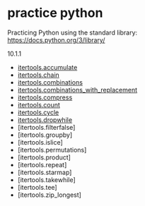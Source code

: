 # practice python

Practicing Python using the standard library:   https://docs.python.org/3/library/

10.1.1

- [itertools.accumulate](https://github.com/liamcryan/practice-python/blob/master/standard_library/10_functional_programming_modules/1_itertools/accumulate.ipynb)
- [itertools.chain](https://github.com/liamcryan/practice-python/blob/master/standard_library/10_functional_programming_modules/1_itertools/chain.ipynb)
- [itertools.combinations](https://github.com/liamcryan/practice-python/blob/master/standard_library/10_functional_programming_modules/1_itertools/combinations.ipynb)
- [itertools.combinations_with_replacement](https://github.com/liamcryan/practice-python/blob/master/standard_library/10_functional_programming_modules/1_itertools/combinations_with_replacement.ipynb)
- [itertools.compress](https://github.com/liamcryan/practice-python/blob/master/standard_library/10_functional_programming_modules/1_itertools/compress.ipynb)
- [itertools.count](https://github.com/liamcryan/practice-python/blob/master/standard_library/10_functional_programming_modules/1_itertools/count.ipynb)
- [itertools.cycle](https://github.com/liamcryan/practice-python/blob/master/standard_library/10_functional_programming_modules/1_itertools/cycle.ipynb)
- [itertools.dropwhile](https://github.com/liamcryan/practice-python/blob/master/standard_library/10_functional_programming_modules/1_itertools/dropwhile.ipynb)
- [itertools.filterfalse]
- [itertools.groupby]
- [itertools.islice]
- [itertools.permutations]
- [itertools.product]
- [itertools.repeat]
- [itertools.starmap]
- [itertools.takewhile]
- [itertools.tee]
- [itertools.zip_longest]
